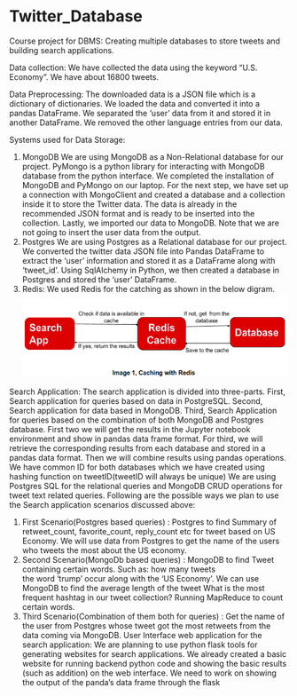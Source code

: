 # Twitter_Database
Course project for DBMS: Creating multiple databases to store tweets and building search applications.

Data collection: We have collected the data using the keyword “U.S. Economy”. We have about 16800 tweets.

Data Preprocessing: The downloaded data is a JSON file which is a dictionary of 
dictionaries. We loaded the data and converted it into a pandas DataFrame. We separated the
‘user’ data from it and stored it in another DataFrame. We removed the other language entries
from our data.

Systems used for Data Storage:
1. MongoDB
We are using MongoDB as a Non-Relational database for our project. PyMongo is a
python library for interacting with MongoDB database from the python interface. We
completed the installation of MongoDB and PyMongo on our laptop. For the next step,
we have set up a connection with MongoClient and created a database and a collection
inside it to store the Twitter data. The data is already in the recommended JSON format
and is ready to be inserted into the collection. Lastly, we imported our data to MongoDB.
Note that we are not going to insert the user data from the output.
2. Postgres
We are using Postgres as a Relational database for our project. We converted the twitter
data JSON file into Pandas DataFrame to extract the ‘user’ information and stored it as a
DataFrame along with ‘tweet_id’. Using SqlAlchemy in Python, we then created a
database in Postgres and stored the ‘user’ DataFrame.
3. Redis:
We used Redis for the catching as shown in the below digram.
![GitHub Logo](/images/Caching.png)

Search Application:
The search application is divided into three-parts. First, Search application for queries
based on data in PostgreSQL. Second, Search application for data based in MongoDB.
Third, Search Application for queries based on the combination of both MongoDB and
Postgres database. First two we will get the results in the Jupyter notebook environment
and show in pandas data frame format. For third, we will retrieve the corresponding
results from each database and stored in a pandas data format. Then we will combine
results using pandas operations. We have common ID for both databases which we
have created using hashing function on tweetID(tweetID will always be unique)
We are using Postgres SQL for the relational queries and MongoDB CRUD operations
for tweet text related queries.
Following are the possible ways we plan to use the Search application scenarios discussed
above:
1. First Scenario(Postgres based queries) :
Postgres to find Summary of retweet_count, favorite_count, reply_count etc for
tweet based on US Economy.
We will use data from Postgres to get the name of the users who tweets the most
about the US economy.
2. Second Scenario(MongoDb based queries) :
MongoDB to find Tweet containing certain words. Such as: how many tweets \
the word ‘trump’ occur along with the ‘US Economy’.
We can use MongoDB to find the average length of the tweet
What is the most frequent hashtag in our tweet collection?
Running MapReduce to count certain words.
3. Third Scenario(Combination of them both for queries) :
Get the name of the user from Postgres whose tweet got the most retweets from
the data coming via MongoDB.
User Interface web application for the search application: We are planning to use python
flask tools for generating websites for search applications. We already created a basic website
for running backend python code and showing the basic results (such as addition) on the web
interface. We need to work on showing the output of the panda’s data frame through the flask
